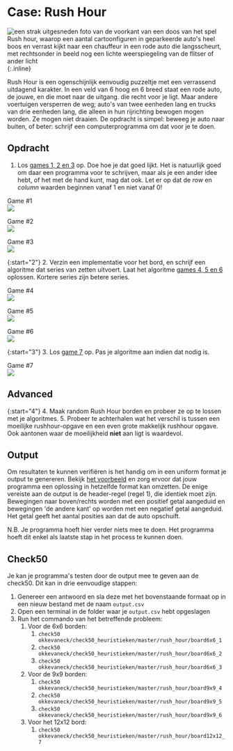 # Case: Rush Hour
![een strak uitgesneden foto van de voorkant van een doos van het spel Rush hour, waarop een aantal cartoonfiguren in geparkeerde auto's heel boos en verrast kijkt naar een chauffeur in een rode auto die langsscheurt, met rechtsonder in beeld nog een lichte weerspiegeling van de flitser of ander licht](Rushhour.jpg){:.inline}

Rush Hour is een ogenschijnlijk eenvoudig puzzeltje met een verrassend uitdagend karakter. 
In een veld van 6 hoog en 6 breed staat een rode auto, de jouwe, en die moet naar de uitgang. die recht voor je ligt. 
Maar andere voertuigen versperren de weg; auto's van twee eenheden lang en trucks van drie eenheden lang, die alleen in hun rijrichting bewogen mogen worden. 
Ze mogen niet draaien. De opdracht is simpel: beweeg je auto naar buiten, of beter: schrijf een computerprogramma om dat voor je te doen.


## Opdracht
1. Los [games 1, 2 en 3](gameboards.zip) op. Doe hoe je dat goed lijkt. 
Het is natuurlijk goed om daar een programma voor te schrijven, maar als je een ander idee hebt, of het met de hand kunt, mag dat ook.
Let er op dat de _row_ en _column_ waarden beginnen vanaf 1 en niet vanaf 0!

Game #1  
![](Rushhour6x6_1.jpg)

Game #2  
![](Rushhour6x6_2.jpg)

Game #3  
![](Rushhour6x6_3.jpg)

{:start="2"}
2. Verzin een implementatie voor het bord, en schrijf een algoritme dat series van zetten uitvoert. 
Laat het algoritme [games 4, 5 en 6](gameboards.zip) oplossen. Kortere series zijn betere series.

Game #4  
![](Rushhour9x9_1.jpg)

Game #5  
![](Rushhour9x9_2.jpg)

Game #6  
![](Rushhour9x9_3.jpg)

{:start="3"}
3. Los [game 7](gameboards.zip) op. Pas je algoritme aan indien dat nodig is.

Game #7  
![](Rushhour12x12_1.jpg)


## Advanced
{:start="4"}
4. Maak random Rush Hour borden en probeer ze op te lossen met je algoritmes.
5. Probeer te achterhalen wat het verschil is tussen een moeilijke rushhour-opgave en een even grote makkelijk rushhour opgave.
Ook aantonen waar de moeilijkheid **niet** aan ligt is waardevol.


## Output
Om resultaten te kunnen verifiëren is het handig om in een uniform format je output te genereren.
Bekijk [het voorbeeld](example_output.csv) en zorg ervoor dat jouw programma een oplossing in hetzelfde format kan omzetten.
De enige vereiste aan de output is de header-regel (regel 1), die identiek moet zijn.
Bewegingen naar boven/rechts worden met een positief getal aangeduid en bewegingen 'de andere kant' op worden met een negatief getal aangeduid. 
Het getal geeft het aantal posities aan dat de auto opschuift.

N.B. Je programma hoeft hier verder niets mee te doen. Het programma hoeft dit enkel als laatste stap in het process te kunnen doen.


## Check50
Je kan je programma's testen door de output mee te geven aan de check50. Dit kan in drie eenvoudige stappen:

1. Genereer een antwoord en sla deze met het bovenstaande formaat op in een nieuw bestand met de naam `output.csv`
2. Open een terminal in de folder waar je `output.csv` hebt opgeslagen
3. Run het commando van het betreffende probleem:
    1. Voor de 6x6 borden: 
        1. `check50 okkevaneck/check50_heuristieken/master/rush_hour/board6x6_1`
        2. `check50 okkevaneck/check50_heuristieken/master/rush_hour/board6x6_2`
        3. `check50 okkevaneck/check50_heuristieken/master/rush_hour/board6x6_3`
    2. Voor de 9x9 borden: 
        1. `check50 okkevaneck/check50_heuristieken/master/rush_hour/board9x9_4`
        2. `check50 okkevaneck/check50_heuristieken/master/rush_hour/board9x9_5`
        3. `check50 okkevaneck/check50_heuristieken/master/rush_hour/board9x9_6`
    3. Voor het 12x12 bord: 
        1. `check50 okkevaneck/check50_heuristieken/master/rush_hour/board12x12_7`
